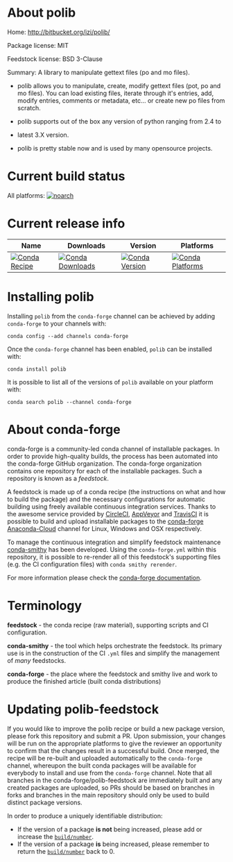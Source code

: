 About polib
===========

Home: http://bitbucket.org/izi/polib/

Package license: MIT

Feedstock license: BSD 3-Clause

Summary: A library to manipulate gettext files (po and mo files).

* polib allows you to manipulate, create, modify gettext files (pot, po and
  mo files). You can load existing files, iterate through it's entries,
  add, modify entries, comments or metadata, etc... or create new po files
  from scratch.

* polib supports out of the box any version of python ranging from 2.4 to
* latest 3.X version.

* polib is pretty stable now and is used by many opensource projects.


Current build status
====================

All platforms:
[![noarch](https://img.shields.io/circleci/project/github/conda-forge/polib-feedstock/master.svg?label=noarch)](https://circleci.com/gh/conda-forge/polib-feedstock)

Current release info
====================

| Name | Downloads | Version | Platforms |
| --- | --- | --- | --- |
| [![Conda Recipe](https://img.shields.io/badge/recipe-polib-green.svg)](https://anaconda.org/conda-forge/polib) | [![Conda Downloads](https://img.shields.io/conda/dn/conda-forge/polib.svg)](https://anaconda.org/conda-forge/polib) | [![Conda Version](https://img.shields.io/conda/vn/conda-forge/polib.svg)](https://anaconda.org/conda-forge/polib) | [![Conda Platforms](https://img.shields.io/conda/pn/conda-forge/polib.svg)](https://anaconda.org/conda-forge/polib) |

Installing polib
================

Installing `polib` from the `conda-forge` channel can be achieved by adding `conda-forge` to your channels with:

```
conda config --add channels conda-forge
```

Once the `conda-forge` channel has been enabled, `polib` can be installed with:

```
conda install polib
```

It is possible to list all of the versions of `polib` available on your platform with:

```
conda search polib --channel conda-forge
```


About conda-forge
=================

conda-forge is a community-led conda channel of installable packages.
In order to provide high-quality builds, the process has been automated into the
conda-forge GitHub organization. The conda-forge organization contains one repository
for each of the installable packages. Such a repository is known as a *feedstock*.

A feedstock is made up of a conda recipe (the instructions on what and how to build
the package) and the necessary configurations for automatic building using freely
available continuous integration services. Thanks to the awesome service provided by
[CircleCI](https://circleci.com/), [AppVeyor](https://www.appveyor.com/)
and [TravisCI](https://travis-ci.org/) it is possible to build and upload installable
packages to the [conda-forge](https://anaconda.org/conda-forge)
[Anaconda-Cloud](https://anaconda.org/) channel for Linux, Windows and OSX respectively.

To manage the continuous integration and simplify feedstock maintenance
[conda-smithy](https://github.com/conda-forge/conda-smithy) has been developed.
Using the ``conda-forge.yml`` within this repository, it is possible to re-render all of
this feedstock's supporting files (e.g. the CI configuration files) with ``conda smithy rerender``.

For more information please check the [conda-forge documentation](https://conda-forge.org/docs/).

Terminology
===========

**feedstock** - the conda recipe (raw material), supporting scripts and CI configuration.

**conda-smithy** - the tool which helps orchestrate the feedstock.
                   Its primary use is in the construction of the CI ``.yml`` files
                   and simplify the management of *many* feedstocks.

**conda-forge** - the place where the feedstock and smithy live and work to
                  produce the finished article (built conda distributions)


Updating polib-feedstock
========================

If you would like to improve the polib recipe or build a new
package version, please fork this repository and submit a PR. Upon submission,
your changes will be run on the appropriate platforms to give the reviewer an
opportunity to confirm that the changes result in a successful build. Once
merged, the recipe will be re-built and uploaded automatically to the
`conda-forge` channel, whereupon the built conda packages will be available for
everybody to install and use from the `conda-forge` channel.
Note that all branches in the conda-forge/polib-feedstock are
immediately built and any created packages are uploaded, so PRs should be based
on branches in forks and branches in the main repository should only be used to
build distinct package versions.

In order to produce a uniquely identifiable distribution:
 * If the version of a package **is not** being increased, please add or increase
   the [``build/number``](https://conda.io/docs/user-guide/tasks/build-packages/define-metadata.html#build-number-and-string).
 * If the version of a package **is** being increased, please remember to return
   the [``build/number``](https://conda.io/docs/user-guide/tasks/build-packages/define-metadata.html#build-number-and-string)
   back to 0.
